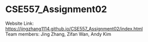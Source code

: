 # CSE557_Assignment02

Website Link: https://jingzhang1114.github.io/CSE557_Assignment02/index.html <br/>
Team members: Jing Zhang, Zifan Wan, Andy Kim
